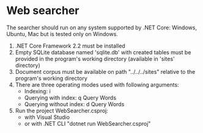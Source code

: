 # Web searcher

The searcher should run on any system supported by .NET Core: Windows, Ubuntu, Mac but is tested only on Windows.
1. .NET Core Framework 2.2 must be installed
2. Empty SQLite database named 'sqlite.db' with created tables must be provided in the program's working directory (available in 'sites' directory)
3. Document corpus must be available on path "../../../sites" relative to the program's working directory
4. There are three operating modes used with following arguments:
	- Indexing: i
	- Querying with index: q Query Words
	- Querying without index: d Query Words
5. Run the project WebSearcher.csproj:
	- with Visual Studio
	- or with .NET CLI "dotnet run WebSearcher.csproj"

